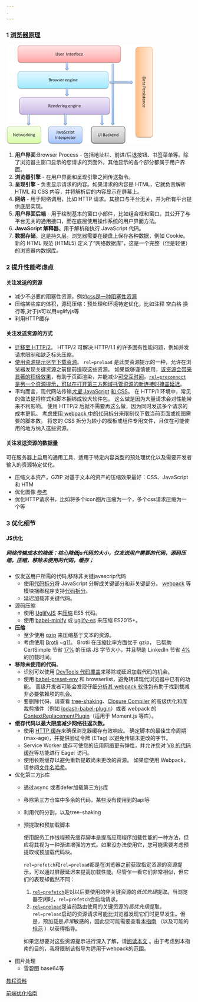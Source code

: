 ```yaml
---
.
---
```


### 1 [浏览器原理](https://www.html5rocks.com/zh/tutorials/internals/howbrowserswork/)

<img src="../img/layers.png" width="400px" />

1. **用户界面**:Browser Process - 包括地址栏、前进/后退按钮、书签菜单等。除了浏览器主窗口显示的您请求的页面外，其他显示的各个部分都属于用户界面。
2. **浏览器引擎** - 在用户界面和呈现引擎之间传送指令。
3. **呈现引擎** - 负责显示请求的内容。如果请求的内容是 HTML，它就负责解析 HTML 和 CSS 内容，并将解析后的内容显示在屏幕上。
4. **网络** - 用于网络调用，比如 HTTP 请求。其接口与平台无关，并为所有平台提供底层实现。
5. **用户界面后端** - 用于绘制基本的窗口小部件，比如组合框和窗口。其公开了与平台无关的通用接口，而在底层使用操作系统的用户界面方法。
6. **JavaScript 解释器**。用于解析和执行 JavaScript 代码。
7. **数据存储**。这是持久层。浏览器需要在硬盘上保存各种数据，例如 Cookie。新的 HTML 规范 (HTML5) 定义了“网络数据库”，这是一个完整（但是轻便）的浏览器内数据库。

### 2 提升性能考虑点

#### 关注发送的资源

* 减少不必要的阻塞性资源，例如[css是一种阻塞性资源](https://developers.google.com/web/fundamentals/performance/critical-rendering-path/render-blocking-css)
* 压缩某些库的体积，源码压缩：预处理和环境特定优化，比如注释  空白格  换行等,对于js可以用uglifyjs等
* 利用HTTP缓存



#### 关注发送资源的方式

- [迁移至 HTTP/2](https://developers.google.com/web/fundamentals/performance/http2/)。 HTTP/2 可解决 HTTP/1.1 的许多固有性能问题，例如并发请求限制和缺乏标头压缩。
- [使用资源提示尽早下载资源](https://developers.google.com/web/fundamentals/performance/resource-prioritization)。 `rel=preload` 是此类资源提示的一种，允许在浏览器发现关键资源之前提前提取这些资源。 如果能够谨慎使用，[该资源会带来显著的积极效果](https://medium.com/reloading/preload-prefetch-and-priorities-in-chrome-776165961bbf#0106)，有助于页面渲染，并能减少[可交互时间](https://developers.google.com/web/tools/lighthouse/audits/time-to-interactive)。[`rel=preconnect` 是另一个资源提示，可以在打开第三方网域托管资源的新连接时掩盖延迟](https://www.igvita.com/2015/08/17/eliminating-roundtrips-with-preconnect/)。
- 平均而言，现代网站传输[*大量* JavaScript](http://httparchive.org/trends.php#bytesJS&reqJS) [和 CSS](http://httparchive.org/trends.php#bytesCSS&reqCSS)。 在 HTTP/1 环境中，常见的做法是将样式和脚本捆绑成较大软件包。 这么做是因为大量请求会对性能带来不利影响。 使用 HTTP/2 后就不需要再这么做，因为同时发送多个请求的成本更低。 [考虑使用 webpack 中的代码拆分](https://webpack.js.org/guides/code-splitting/)来限制仅下载当前页面或视图需要的脚本数。 将您的 CSS 拆分为较小的模板或组件专用文件，且仅在可能使用的地方纳入这些资源。

#### 关注发送资源的数据量

可在服务器上启用的通用工具、适用于特定内容类型的预处理优化以及需要开发者输入的资源特定优化。

* 压缩文本资产，GZIP 对基于文本的资产的压缩效果最好：CSS、JavaScript 和 HTM
* 优化图像 [参考](https://developers.google.com/web/fundamentals/performance/optimizing-content-efficiency/image-optimization)
* 优化HTTP请求书，比如将多个icon图片压缩为一个，多个css请求压缩为一个等

### 3 优化细节

#### JS优化

##### 网络传输成本的降低：核心降低js代码的大小，仅发送用户需要的代码，源码压缩，压缩，移除未使用的代码，缓存；

- 仅发送用户所需的代码,移除非关键javascrip代码
  - 使用[代码拆分](https://developers.google.com/web/updates/2017/06/supercharged-codesplit)将 JavaScript 分解成关键部分和非关键部分。 [webpack](https://webpack.js.org/) 等模块捆绑程序支持[代码拆分](https://webpack.js.org/guides/code-splitting/)。
  - 延迟加载非关键代码。
- 源码压缩
  - 使用 [UglifyJS](https://github.com/mishoo/UglifyJS) 来[压缩](https://developers.google.com/web/fundamentals/performance/optimizing-content-efficiency/optimize-encoding-and-transfer#minification_preprocessing_context-specific_optimizations) ES5 代码。
  - 使用 [babel-minify](https://github.com/babel/minify) 或 [uglify-es](https://www.npmjs.com/package/uglify-es) 来压缩 ES2015+。
- **压缩**
  - 至少使用 [gzip](https://developers.google.com/web/fundamentals/performance/optimizing-content-efficiency/optimize-encoding-and-transfer#text_compression_with_gzip) 来压缩基于文本的资源。
  - 考虑使用 [Brotli](https://www.smashingmagazine.com/2016/10/next-generation-server-compression-with-brotli/) ~[q11](https://twitter.com/paulcalvano/status/924660429846208514)。 Brotli 在压缩比率方面优于 gzip， 已帮助 CertSimple 节省 [17%](https://speakerdeck.com/addyosmani/the-browser-hackers-guide-to-instant-loading?slide=30) 的压缩 JS 字节大小，并且帮助 LinkedIn 节省 [4%](https://engineering.linkedin.com/blog/2017/05/boosting-site-speed-using-brotli-compression) 的加载时间。
- **移除未使用的代码**。
  - 识别可以使用 [DevTools 代码覆盖](https://developers.google.com/web/updates/2017/04/devtools-release-notes#coverage)来移除或延迟加载代码的机会。
  - 使用 [babel-preset-env](https://github.com/babel/babel/tree/master/packages/babel-preset-env) 和 browserlist，避免转译现代浏览器中已有的功能。 高级开发者可能会发现仔细[分析其 webpack 软件包](https://github.com/webpack-contrib/webpack-bundle-analyzer)有助于找到裁减非必要依赖项的机会。
  - 要删除代码，请查看 [tree-shaking](https://webpack.js.org/guides/tree-shaking/)、[Closure Compiler](https://developers.google.com/closure/compiler/) 的高级优化和库裁剪插件（例如 [lodash-babel-plugin](https://github.com/lodash/babel-plugin-lodash)）或者 webpack 的 [ContextReplacementPlugin](https://iamakulov.com/notes/webpack-front-end-size-caching/#moment-js)（适用于 Moment.js 等库）。
- **缓存代码以最大限度减少网络往返次数。**
  - 使用 [HTTP 缓存](https://developers.google.com/web/fundamentals/performance/optimizing-content-efficiency/http-caching)来确保浏览器缓存有效响应。 确定脚本的最佳生命周期 (max-age)，并提供验证令牌 (ETag) 以避免传输未更改的字节。
  - Service Worker 缓存可使您的应用网络更有弹性，并允许您对 [V8 的代码缓存](https://v8project.blogspot.com/2015/07/code-caching.html)等功能进行 Eager 访问。
  - 使用长期缓存以避免重新提取尚未更改的资源。 如果您使用 Webpack，请参阅[文件名哈希](https://webpack.js.org/guides/caching/)。
- 优化第三方js库
  - 通过async 或者defer加载第三方js库
  
  - 移除第三方仓库中多余的代码，某些没有使用到的api等
  
  - 利用代码分割，以及tree-shaking
  
  - 预提取和预加载脚本
  
    使用服务工作线程预先缓存脚本是提高应用程序加载性能的一种方法，但应将其视为一种渐进增强的方式。如果没办法使用它，您可能需要考虑预提取或预加载代码块。
  
    `rel=prefetch`和`rel=preload`都是在浏览器之前获取指定资源的资源提示，可以通过屏蔽延迟来提高加载性能。尽管乍一看它们非常相似，但它们的表现却截然不同：
  
    1. [`rel=prefetch`](https://www.w3.org/TR/resource-hints/#prefetch)是对以后要使用的非关键资源的*低优先级*提取。当浏览器空闲时，`rel=prefetch`会启动请求。
    2. [`rel=preload`](https://www.w3.org/TR/preload/)是当前路由使用的关键资源的*高优先级*提取。 `rel=preload`启动的资源请求可能比浏览器发现它们时更早发生。但是，预加载是*非常*敏感的，因此您可能需要查看[本指南](https://developers.google.com/web/fundamentals/performance/resource-prioritization#preload) （以及可能的[规范](https://www.w3.org/TR/preload/) ）以获得指导。
  
    如果您想要对这些资源提示进行深入了解，请[阅读本文](https://medium.com/reloading/preload-prefetch-and-priorities-in-chrome-776165961bbf) 。由于考虑到本指南的目的，我将限制该指导为适用于webpack的范围。

* 图片处理
  * 雪碧图  base64等



[教程资料](https://www.html5rocks.com/zh/tutorials/)

[前端优化指南](https://juejin.im/post/5d5d1081e51d4561f17a50c1)